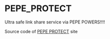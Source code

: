 # PEPE_PROTECT
Ultra safe link share service via PEPE POWERS!!!!

Source code of [PEPE PROTECT](https://wasiher.github.io) site

